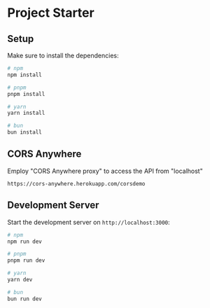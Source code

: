 # Project Starter

## Setup

Make sure to install the dependencies:

```bash
# npm
npm install

# pnpm
pnpm install

# yarn
yarn install

# bun
bun install
```
## CORS Anywhere
Employ "CORS Anywhere proxy" to access the API from "localhost"
```
https://cors-anywhere.herokuapp.com/corsdemo
```
## Development Server

Start the development server on `http://localhost:3000`:

```bash
# npm
npm run dev

# pnpm
pnpm run dev

# yarn
yarn dev

# bun
bun run dev
```
